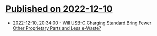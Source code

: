 # [Published on 2022-12-10](index.md)

* [2022-12-10, 20:34:00](https://hardware.slashdot.org/story/22/12/10/1839215/will-usb-c-charging-standard-bring-fewer-other-proprietary-parts-and-less-e-waste?utm_source=rss1.0mainlinkanon&utm_medium=feed) - [Will USB-C Charging Standard Bring Fewer Other Proprietary Parts and Less e-Waste?](https://hardware.slashdot.org/story/22/12/10/1839215/will-usb-c-charging-standard-bring-fewer-other-proprietary-parts-and-less-e-waste?utm_source=rss1.0mainlinkanon&utm_medium=feed)
